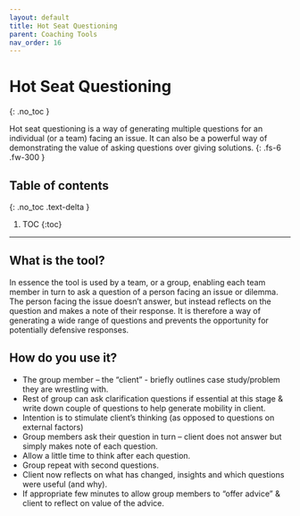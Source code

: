 ```yaml
---
layout: default
title: Hot Seat Questioning
parent: Coaching Tools
nav_order: 16
---
```


# Hot Seat Questioning
{: .no_toc }

Hot seat questioning is a way of generating multiple questions for an individual (or a team) facing an issue. It can also be a powerful way of demonstrating the value of asking questions over giving solutions.
{: .fs-6 .fw-300 }

## Table of contents
{: .no_toc .text-delta }

1. TOC
{:toc}

---

## What is the tool?

In essence the tool is used by a team, or a group, enabling each team member in turn to ask a question of a person facing an issue or dilemma. The person facing the issue doesn’t answer, but instead reflects on the question and makes a note of their response. It is therefore a way of generating a wide range of questions and prevents the opportunity for potentially defensive responses.

## How do you use it?

- The group member – the “client” - briefly outlines case study/problem they are wrestling with.
- Rest of group can ask clarification questions if essential at this stage & write down couple of questions to help generate mobility in client.
- Intention is to stimulate client’s thinking (as opposed to questions on external factors)
- Group members ask their question in turn – client does not answer but simply makes note of each question.
- Allow a little time to think after each question.
- Group repeat with second questions.
- Client now reflects on what has changed, insights and which questions were useful (and why).
- If appropriate few minutes to allow group members to “offer advice” & client to reflect on value of the advice.
